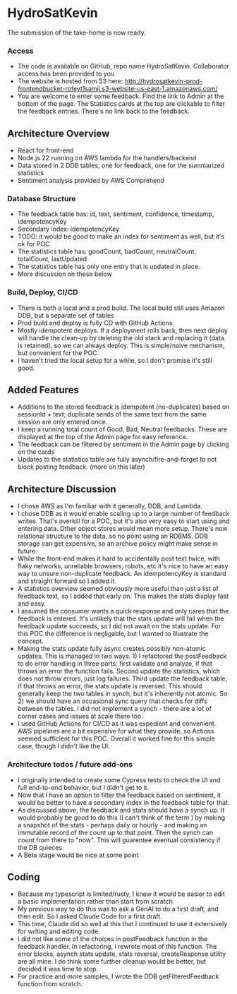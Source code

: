 # HydroSatKevin

The submission of the take-home is now ready.

### Access
- The code is available on GitHub, repo name HydroSatKevin.  Collaborator access has been provided to you
- The website is hosted from S3 here: http://hydrosatkevin-prod-frontendbucket-rofeyt1samij.s3-website-us-east-1.amazonaws.com/
- You are welcome to enter some feedback.  Find the link to Admin at the bottom of the page.  The Statistics cards at
the top are clickable to filter the feedback entries.  There's no link back to the feedback.

## Architecture Overview
- React for front-end
- Node.js 22 running on AWS lambda for the handlers/backend
- Data stored in 2 DDB tables, one for feedback, one for the summarized statistics
- Sentiment analysis provided by AWS Comprehend

### Database Structure
- The feedback table has: id, text, sentiment, confidence, timestamp, idempotencyKey
- Secondary index: idempotencyKey
- TODO: it would be good to make an index for sentiment as well, but it's ok for POC
- The statistics table has: goodCount, badCount, neutralCount, totalCount, lastUpdated
- The statistics table has only one entry that is updated in place.
- More discussion on these below

### Build, Deploy, CI/CD
- There is both a local and a prod build.  The local build still uses Amazon DDB, but a separate set of tables
- Prod build and deploy is fully CD with GitHub Actions.  
- Mostly idempotent deploys. If a deployment rolls back, then next deploy will handle the clean-up by deleting the old
stack and replacing it (data is retained), so we can always deploy.  This is simple/naive mechanism, but convenient for
the POC.
- I haven't tried the local setup for a while, so I don't promise it's still good.

## Added Features
- Additions to the stored feedback is idempotent (no-duplicates) based on sessionId + text; duplicate sends of the same 
text from the same session are only entered once.
- I keep a running total count of Good, Bad, Neutral feedbacks.  These are displayed at the top of the Admin page for
easy reference.
- The feedback can be filtered by sentiment in the Admin page by clicking on the cards
- Updates to the statistics table are fully asynch/fire-and-forget to not block posting feedback. (more on this later)

## Architecture Discussion
- I chose AWS as I'm familiar with it generally, DDB, and Lambda.
- I chose DDB as it would enable scaling up to a large number of feedback writes.  That's overkill for a POC, but it's 
also very easy to start using and entering data.  Other object stores would mean more setup.  There's now relational
structure to the data, so no point using an RDBMS.  DDB storage can get expensive, so an archive policy might make 
sense in future.  
- While the front-end makes it hard to accidentally post text twice, with flaky networks, unreliable browsers, robots, etc 
it's nice to have an easy way to unsure non-duplicate feedback.  An idempotencyKey is standard and straight forward
so I added it.
- A statistics overview seemed obviously more useful than just a list of feedback text, so I added that early on.  This
makes the stats display fast and easy.  
- I assumed the consumer wants a quick response and only cares that the feedback is entered.  It's unlikely that the stats
update will fail when the feedback update succeeds, so I did not await on the stats update.  For this POC the difference
is negligable, but I wanted to illustrate the concept.
- Making the stats update fully async creates possibly non-atomic updates. This is managed in two ways.  1) I refactored
the postFeedback to do error handling in three parts: first validate and analyze, if that throws an error the function 
fails.  Second update the statistics, which does not throw errors, just log failures.  Third update the feedback table, 
if that throws an error, the stats update is reversed.  This should generally keep the two tables in synch, but it's 
inherently not atomic. So 2) we should have an occasional sync query that checks for diffs between the tables.  I did
not implement a synch - there are a lot of corner cases and issues at scale there too.
- I used GitHub Actions for CI/CD as it was expedient and convenient.  AWS pipelines are a bit expensive for what they 
provide, so Actions seemed sufficient for this POC.  Overall it worked fine for this simple case, though I didn't like
the UI.

### Architecture todos / future add-ons
- I originally intended to create some Cypress tests to check the UI and full end-to-end behavior, but I didn't get to it.
- Now that I have an option to filter the feedback based on sentiment, it would be better to have a secondary index in
  the feedback table for that. 
- As discussed above, the feedback and stats should have a synch up.  It would probably be good to do this (I can't think
of the term ) by making a snapshot of the stats - perhaps daily or hourly - and making an immutable record of the count
up to that point.  Then the synch can count from there to "now".  This will guarentee eventual consistency if the DB
quieces.
- A Beta stage would be nice at some point

## Coding
- Because my typescript is limited/rusty, I knew it would be easier to edit a basic implementation rather than start 
from scratch.
- My previous way to do this was to ask a GenAI to do a first draft, and then edit.  So I asked Claude Code for a first
draft.
- This time, Claude did so well at this that I continued to use it extensively for writing and editing code.
- I did not like some of the choices in postFeedback function in the feedback handler.  In refactoring, I rewrote most 
of this function.  The error blocks, asynch stats update, stats reversal, createResponse utility are all mine.  I do think some
further cleanup would be better, but decided it was time to stop.
- For practice and more samples, I wrote the DDB getFilteredFeedback function from scratch.  

